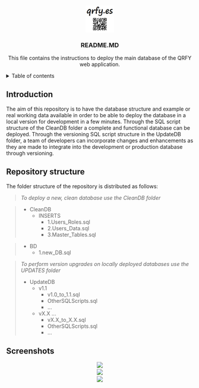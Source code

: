 <!-- PROJECT LOGO -->
<br />
<div align="center">
  <img src="images/qrfy.jpg" style="display: block;  margin-left: auto;  margin-right: auto;  width: 15%;">
  <h3 align="center">README.MD</h3>

  <p align="center">
    This file contains the instructions to deploy the main database of the QRFY web application.
    <br />
  </p>
</div>

<!-- TABLE OF CONTENTS -->
<details>
  <summary>Table of contents</summary>
  <ol>
    <li><a href="#introduction">Introduction</a></li>
    <li><a href="#structure">Repository structure</a></li>
    <li><a href="#screenshots">Screenshoots</a></li>
  </ol>
</details>

<!-- INTRODUCTION -->
## Introduction
<div id="introduction"></div>

The aim of this repository is to have the database structure and example or real working data available in order to be able to deploy the database in a local version for development in a few minutes. Through the SQL script structure of the CleanDB folder a complete and functional database can be deployed. Through the versioning SQL script structure in the UpdateDB folder, a team of developers can incorporate changes and enhancements as they are made to integrate into the development or production database through versioning.

<!-- STRUCTURE -->
## Repository structure
<div id="structure"></div>

The folder structure of the repository is distributed as follows:

> *To deploy a new, clean database use the CleanDB folder*

> - CleanDB
>    - INSERTS
>        - 1.Users_Roles.sql
>        - 2.Users_Data.sql
>        - 3.Master_Tables.sql

> - BD
>     - 1.new_DB.sql

> *To perform version upgrades on locally deployed databases use the UPDATES folder*
> - UpdateDB
>     - v1.1
>         - v1.0_to_1.1.sql
>         - OtherSQLScripts.sql
>         - ...
>     - vX.X ...
>         - vX.X_to_X.X.sql
>         - OtherSQLScripts.sql
>         - ...

<!-- SCREENSHOTS -->
## Screenshots
<div id="screenshots"></div>

<div id="block" align="center">
    <div class="inline-block" style="display: inline-block; width: 30%">
        <img src="images/docker2.jpg">
    </div>
    <br>
    <div class="inline-block" style="display: inline-block; width: 30%">
        <img src="images/docker3.jpg">
    </div>
    <br>
    <div class="inline-block" style="display: inline-block; width: 30%">
        <img src="images/docker4.jpg">
    </div>
</div>
